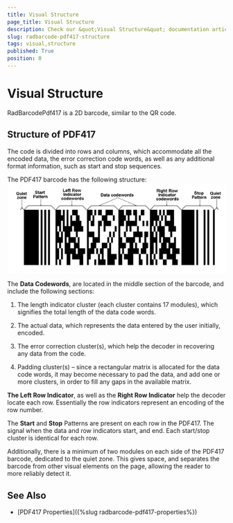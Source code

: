 ```yaml
---
title: Visual Structure
page_title: Visual Structure
description: Check our &quot;Visual Structure&quot; documentation article for the RadBarcode {{ site.framework_name }} control.
slug: radbarcode-pdf417-structure
tags: visual,structure
published: True
position: 0
---
```


# Visual Structure

RadBarcodePdf417 is a 2D barcode, similar to the QR code.      

## Structure of PDF417

The code is divided into rows and columns, which accommodate all the encoded data, the error correction code words, as well as any additional format information, such as start and stop sequences.        

The PDF417 barcode has the following structure:  
![Rad Barcode pdf 417 structure](images/RadBarcode_pdf417_structure.png)

The __Data Codewords__, are located in the middle section of the barcode, and include the following sections:
        

1. The length indicator cluster (each cluster contains 17 modules), which signifies the total length of the data code words.            

2. The actual data, which represents the data entered by the user initially, encoded.            

3. The error correction cluster(s), which help the decoder in recovering any data from the code.            

4. Padding cluster(s) – since a rectangular matrix is allocated for the data code words, it may become necessary to pad the data, and add one or more clusters, in order to fill any gaps in the available matrix.            

__The Left Row Indicator__, as well as the __Right Row Indicator__  help the decoder locate each row. Essentially the row indicators represent an encoding of the row number.        

The __Start__ and __Stop__ Patterns are present on each row in the PDF417. The signal when the data and row indicators start, and end. Each start/stop cluster is identical for each row.        

Additionally, there is a minimum of two modules on each side of the PDF417 barcode, dedicated to the quiet zone. This gives space, and separates the barcode from other visual elements on the page, allowing the reader to more reliably detect it.        

## See Also
 * [PDF417 Properties]({%slug radbarcode-pdf417-properties%})